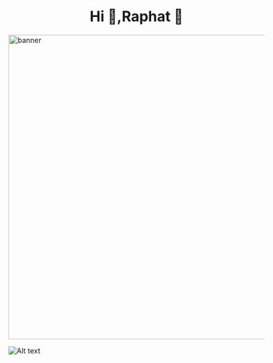 <h1 align="center">Hi 👋,Raphat  💠</h1>

<img align="center" alt="banner" width="600" src="https://64.media.tumblr.com/076ad007945f2c247f21166fb2862516/tumblr_p2cqnpGOya1w60dauo1_540.gif">

![Alt text](https://spotify-recently-played-readme.vercel.app/api?user=21tvqn4gmtcribmxhisclrtaa&count=3&width=600)
